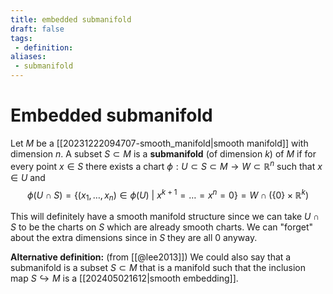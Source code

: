 ```yaml
---
title: embedded submanifold
draft: false
tags:
 - definition:
aliases:
 - submanifold
---
```

# Embedded submanifold
Let $M$ be a [[20231222094707-smooth_manifold|smooth manifold]] with dimension $n$. 
A subset $S \subset M$ is a **submanifold** (of dimension $k$) of $M$ if for every point $x \in S$ there exists a chart $\phi:U \subset S \subset M \to W \subset\mathbb{R}^n$ such that $x \in U$ and 
$$\phi(U\cap S) = \{(x_1, \dots, x_n) \in \phi(U)\ | \ x^{k+1} = \dots = x^n = 0\} = W\cap(\{0\} \times \mathbb{R}^k)$$

This will definitely have a smooth manifold structure since we can take $U \cap S$ to be the charts on $S$ which are already smooth charts. 
We can "forget" about the extra dimensions since in $S$ they are all 0 anyway. 

**Alternative definition:** (from [[@lee2013]]) We could also say that a submanifold is a subset $S \subset M$ that is a manifold such that the inclusion map $S \hookrightarrow M$ is a [[202405021612|smooth embedding]]. 